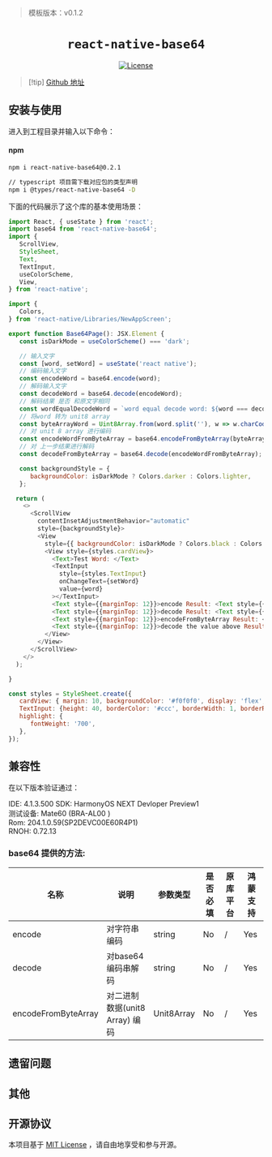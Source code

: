 > 模板版本：v0.1.2

<p align="center">
  <h1 align="center"> <code>react-native-base64</code> </h1>
</p>
<p align="center">
    <a href="https://github.com/eranbo/react-native-base64/blob/master/LICENSE">
        <img src="https://img.shields.io/badge/license-MIT-green.svg" alt="License" />
    </a>
</p>

> [!tip] [Github 地址](https://github.com/eranbo/react-native-base64)

## 安装与使用

进入到工程目录并输入以下命令：

<!-- tabs:start -->

#### **npm**

```bash
npm i react-native-base64@0.2.1 

// typescript 项目需下载对应包的类型声明
npm i @types/react-native-base64 -D
```
<!-- tabs:end -->

下面的代码展示了这个库的基本使用场景：

```js
import React, { useState } from 'react';
import base64 from 'react-native-base64';
import {
   ScrollView,
   StyleSheet,
   Text,
   TextInput,
   useColorScheme,
   View,
} from 'react-native';

import {
   Colors,
} from 'react-native/Libraries/NewAppScreen';

export function Base64Page(): JSX.Element {
   const isDarkMode = useColorScheme() === 'dark';

   // 输入文字
   const [word, setWord] = useState('react native');
   // 编码输入文字
   const encodeWord = base64.encode(word);
   // 解码输入文字
   const decodeWord = base64.decode(encodeWord);
   // 解码结果 是否 和原文字相同
   const wordEqualDecodeWord = `word equal decode word: ${word === decodeWord}`
   // 将word 转为 unit8 array
   const byteArrayWord = Uint8Array.from(word.split(''), w => w.charCodeAt(0));
   // 对 unit 8 array 进行编码
   const encodeWordFromByteArray = base64.encodeFromByteArray(byteArrayWord);
   // 对 上一步结果进行解码
   const decodeFromByteArray = base64.decode(encodeWordFromByteArray);

   const backgroundStyle = {
      backgroundColor: isDarkMode ? Colors.darker : Colors.lighter,
   };

  return (
    <>
      <ScrollView
        contentInsetAdjustmentBehavior="automatic"
        style={backgroundStyle}>
        <View
          style={{ backgroundColor: isDarkMode ? Colors.black : Colors.white, }}>
          <View style={styles.cardView}>
            <Text>Test Word: </Text>
            <TextInput
              style={styles.TextInput}
              onChangeText={setWord}
              value={word}
            ></TextInput>
            <Text style={{marginTop: 12}}>encode Result: <Text style={{color: 'orange'}}>{encodeWord}</Text></Text>
            <Text style={{marginTop: 12}}>decode Result: <Text style={{color: 'orange'}}>{decodeWord}</Text></Text>
            <Text style={{marginTop: 12}}>encodeFromByteArray Result: <Text style={{color: 'orange'}}>{encodeWordFromByteArray}</Text></Text>
            <Text style={{marginTop: 12}}>decode the value above Result: <Text style={{color: 'orange'}}>{decodeFromByteArray}</Text></Text>
          </View>
        </View>
      </ScrollView>
    </>
  );

}

const styles = StyleSheet.create({
   cardView: { margin: 10, backgroundColor: '#f0f0f0', display: 'flex', padding: 10, borderRadius: 8 },
   TextInput: {height: 40, borderColor: '#ccc', borderWidth: 1, borderRadius: 4, width: '90%'},
   highlight: {
      fontWeight: '700',
   },
});

```

## 兼容性

在以下版本验证通过： 

   IDE: 4.1.3.500
   SDK: HarmonyOS NEXT Devloper Preview1  
   测试设备: Mate60 (BRA-AL00 )  
   Rom: 204.1.0.59(SP2DEVC00E60R4P1)  
   RNOH: 0.72.13  


### base64 提供的方法:

| 名称 | 说明 | 参数类型 | 是否必填 | 原库平台 | 鸿蒙支持 |
| ---- | ---- | ---- | -------- | -------- | -------- |
| encode| 对字符串编码 |string| No | / | Yes |
| decode | 对base64编码串解码 | string | No | / | Yes |
| encodeFromByteArray | 对二进制数据(unit8 Array) 编码 | Unit8Array | No | / | Yes |


## 遗留问题

## 其他

## 开源协议

本项目基于 [MIT License](https://github.com/eranbo/react-native-base64/blob/master/LICENSE) ，请自由地享受和参与开源。

